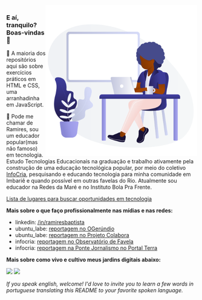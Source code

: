 <img src="https://raw.githubusercontent.com/abequar/abequar/main/Black%20Man%20_%20Black%20Woman%20Using%20Laptop%20E.png" min-width="400px" max-width="400px" width="400px" align="right" alt="Mulher usando laptop">

### E aí, tranquilo? Boas-vindas 🌱

<p align="left"> 
  🔭 A maioria dos repositórios aqui são sobre exercícios práticos em HTML e CSS, uma arranhadinha em JavaScript.
</p>

<p align="left">
  💬 Pode me chamar de Ramires, sou um educador popular(mas não famoso) em tecnologia. Estudo Tecnologias Educacionais na graduação e trabalho ativamente pela construção de uma educação tecnológica popular, por meio do coletivo <a href="https://github.com/InfoCria">InfoCria</a>, pesquisando e educando tecnologia para minha comunidade em Imbariê e quando possível em outras favelas do Rio. Atualmente sou educador na Redes da Maré e no Instituto Bola Pra Frente. 
</p>

<p align="left">
  <a href="https://anotado.hashnode.dev/a-procura-da-vaguinha-perfeita">Lista de lugares para buscar oportunidades em tecnologia</a>
</p>

<p align="left">
  <strong> Mais sobre o que faço profissionalmente nas mídias e nas redes: </strong>

  - linkedin: [/in/ramiresbaptista](https://www.linkedin.com/in/ramiresbaptista/)
  - ubuntu_labe: [reportagem no OGerúndio](https://ogerundiosempadrao.wixsite.com/website/post/ubuntu-inova%C3%A7%C3%A3o) 
  - ubuntu_labe: [reportagem no Projeto Colabora](https://projetocolabora.com.br/ods11/um-cidade-mais-inteligente-tambem-para-pretos-e-pardos/)
  - infocria: [reportagem no Observatório de Favela](https://observatoriodefavelas.org.br/narrativas-perifericas-construcoes-coletivas-de-jovens-em-busca-de-exercer-cidadania-plena/)
  - infocria: [reportagem na Ponte Jornalismo no Portal Terra](https://www.terra.com.br/comunidade/visao-do-corre/organizacoes-perifericas-montam-rede-para-ensinar-tecnologia,47916e3cc004094a03bb8c9ffeeea04bgd2rrnry.html)
</p>

<p align="left">
  <strong>Mais sobre como vivo e cultivo meus jardins digitais abaixo:</strong>
</p>  

<p align="left">
  <a href="https://www.instagram.com/tecnorganico/" alt="Instagram">
  <img src="https://img.shields.io/badge/-instagram-ff69b4"/></a>

  <a href="https://twitter.com/tecnorganico" alt="Twitter">
  <img src="https://img.shields.io/badge/-twitter-blue" /></a>
</p>

  *If you speak english, welcome!*
  *I'd love to invite you to learn a few words in portuguese translating this README to your favorite spoken language.*
